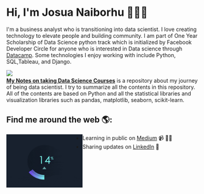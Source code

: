 # Hi, I'm Josua Naiborhu 👋🏾‍💻

I'm a business analyst who is transitioning into data scientist. I love creating technology to elevate people and building community. I am part of One Year Scholarship of Data Science python track which is initialized by Facebook Developer Circle for anyone who is interested in Data science through [Datacamp](https://learn.datacamp.com/"). Some technologies I enjoy working with include Python, SQL,Tableau, and Django.

![](https://img.shields.io/badge/Scientific_Python-Volume_I-orange?style=flat)  
[**My Notes on taking Data Science Courses**](https://github.com/naiborhujosua/MyNotes-for-Data-Science-Workshop) is a repository  about my journey of being data scientist. I try to summarize all the contents in this repository. All of the contents are based on Python and all the statistical libraries and visualization libraries such as pandas, matplotlib, seaborn, scikit-learn.
## Find me around the web 🌎: 


<img align="left" width="200" height="140" src="https://github.com/naiborhujosua/naiborhujosua/blob/master/giphy.gif"></a>
- Learning in public on <a href="https://medium.com/@naiborhujosua">Medium</a> 📹 ✍🏾
- Sharing updates on <a href="https://www.linkedin.com/in/josuanaiborhu/">LinkedIn</a> 💼
